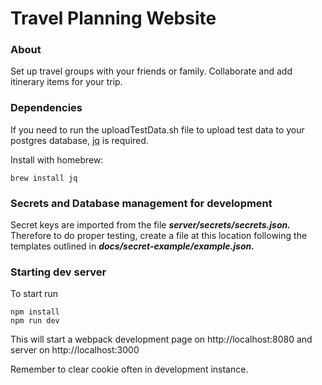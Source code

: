 # Travel Planning Website

### About
Set up travel groups with your friends or family. Collaborate and add itinerary items for your trip.

### Dependencies
If you need to run the uploadTestData.sh file to upload test data to your postgres database, [jq](https://jqlang.github.io/jq/) is required.

Install with homebrew:
```
brew install jq
```

### Secrets and Database management for development
Secret keys are imported from the file ***server/secrets/secrets.json.*** Therefore to do proper testing, create a file at this location following the templates outlined in ***docs/secret-example/example.json.***

### Starting dev server
To start run
```
npm install
npm run dev
```

This will start a webpack development page on http://localhost:8080 and server on http://localhost:3000

Remember to clear cookie often in development instance.
